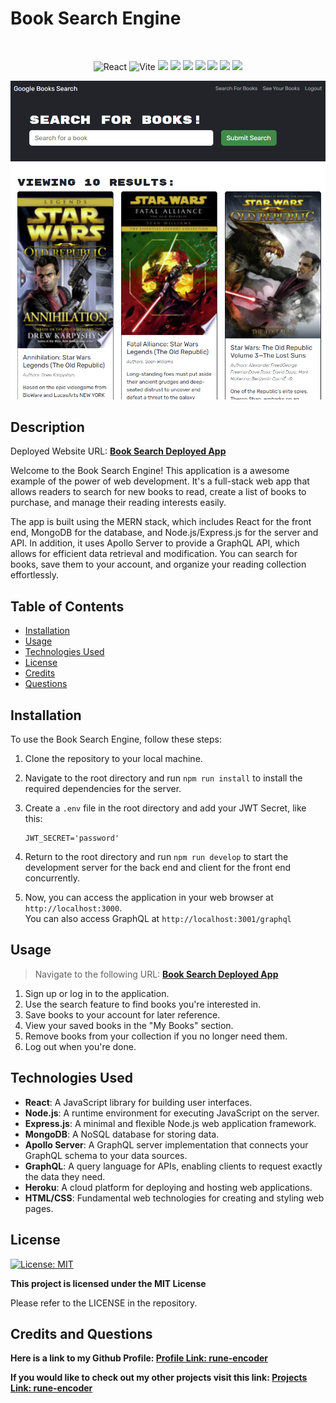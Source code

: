 # Book Search Engine

<br> <p align="center">
![React](https://img.shields.io/badge/React-61DAFB.svg?style=for-the-badge&logo=React&logoColor=black)
![Vite](https://img.shields.io/badge/Vite-646CFF.svg?style=for-the-badge&logo=Vite&logoColor=white)
![](https://img.shields.io/badge/Node.js-339933.svg?style=for-the-badge&logo=nodedotjs&logoColor=white)
![](https://img.shields.io/badge/Express-000000.svg?style=for-the-badge&logo=Express&logoColor=white)
![](https://img.shields.io/badge/MongoDB-47A248.svg?style=for-the-badge&logo=MongoDB&logoColor=white)
![](https://img.shields.io/badge/Mongoose-880000.svg?style=for-the-badge&logo=Mongoose&logoColor=white)
![](https://img.shields.io/badge/Apollo%20GraphQL-311C87.svg?style=for-the-badge&logo=Apollo-GraphQL&logoColor=white)
![](https://img.shields.io/badge/GraphQL-E10098.svg?style=for-the-badge&logo=GraphQL&logoColor=white)
![](https://img.shields.io/badge/Heroku-430098.svg?style=for-the-badge&logo=Heroku&logoColor=white)
</p>

![Book Search Engine](assets\screenshot.png)

## Description

Deployed Website URL: **[Book Search Deployed App](https://book-search-viewer-2f4ed48c79f2.herokuapp.com/)**

Welcome to the Book Search Engine! This application is a awesome example of the power of web development. It's a full-stack web app that allows readers to search for new books to read, create a list of books to purchase, and manage their reading interests easily.

The app is built using the MERN stack, which includes React for the front end, MongoDB for the database, and Node.js/Express.js for the server and API. In addition, it uses Apollo Server to provide a GraphQL API, which allows for efficient data retrieval and modification. You can search for books, save them to your account, and organize your reading collection effortlessly.

## Table of Contents

- [Installation](#installation)
- [Usage](#usage)
- [Technologies Used](#technologies-used)
- [License](#license)
- [Credits](#credits)
- [Questions](#questions)

## Installation

To use the Book Search Engine, follow these steps:

1. Clone the repository to your local machine.
2. Navigate to the root directory and run `npm run install` to install the required dependencies for the server.
3. Create a `.env` file in the root directory and add your JWT Secret, like this:
   ```
   JWT_SECRET='password'
   ```
4. Return to the root directory and run `npm run develop` to start the development server for the back end and client for the front end concurrently.

5. Now, you can access the application in your web browser at `http://localhost:3000`.  
    You can also access GraphQL at `http://localhost:3001/graphql`

## Usage
>Navigate to the following URL: **[Book Search Deployed App](https://book-search-viewer-2f4ed48c79f2.herokuapp.com/)**

1. Sign up or log in to the application.
2. Use the search feature to find books you're interested in.
3. Save books to your account for later reference.
4. View your saved books in the "My Books" section.
5. Remove books from your collection if you no longer need them.
6. Log out when you're done.

## Technologies Used

- **React**: A JavaScript library for building user interfaces.
- **Node.js**: A runtime environment for executing JavaScript on the server.
- **Express.js**: A minimal and flexible Node.js web application framework.
- **MongoDB**: A NoSQL database for storing data.
- **Apollo Server**: A GraphQL server implementation that connects your GraphQL schema to your data sources.
- **GraphQL**: A query language for APIs, enabling clients to request exactly the data they need.
- **Heroku**: A cloud platform for deploying and hosting web applications.
- **HTML/CSS**: Fundamental web technologies for creating and styling web pages.

## License

[![License: MIT](https://img.shields.io/badge/License-MIT-yellow.svg)](https://opensource.org/licenses/MIT)

**This project is licensed under the MIT License**

Please refer to the LICENSE in the repository.

## Credits and Questions

**Here is a link to my Github Profile: [Profile Link: rune-encoder](https://github.com/rune-encoder)**

**If you would like to check out my other projects visit this link: [Projects Link: rune-encoder](https://github.com/rune-encoder?tab=repositories)**
